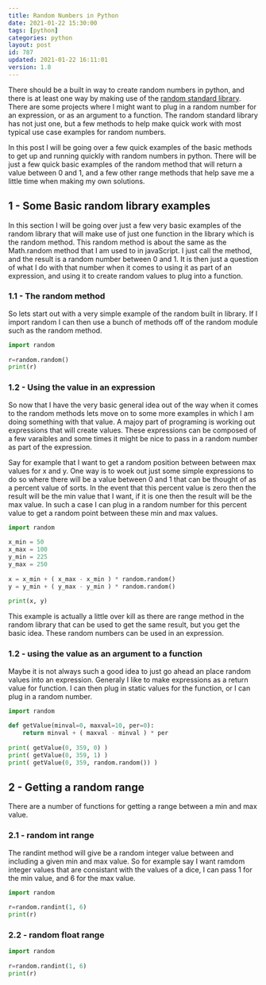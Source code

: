 ```yaml
---
title: Random Numbers in Python
date: 2021-01-22 15:30:00
tags: [python]
categories: python
layout: post
id: 787
updated: 2021-01-22 16:11:01
version: 1.8
---
```


There should be a built in way to create random numbers in python, and there is at least one way by making use of the [random standard library](https://docs.python.org/3.7/library/random.html). There are some projects where I might want to plug in a random number for an expression, or as an argument to a function. The random standard library has not just one, but a few methods to help make quick work with most typical use case examples for random numbers.

In this post I will be going over a few quick examples of the basic methods to get up and running quickly with random numbers in python. There will be just a few quick basic examples of the random method that will return a value between 0 and 1, and a few other range methods that help save me a little time when making my own solutions.

<!-- more -->

## 1 - Some Basic random library examples

In this section I will be going over just a few very basic examples of the random library that will make use of just one function in the library which is the random method. This random method is about the same as the Math.random method that I am used to in javaScript. I just call the method, and the result is a random number between 0 and 1. It is then just a question of what I do with that number when it comes to using it as part of an expression, and using it to create random values to plug into a function.

### 1.1 - The random method

So lets start out with a very simple example of the random built in library. If I import random I can then use a bunch of methods off of the random module such as the random method.

```python
import random
 
r=random.random()
print(r)
```

### 1.2 - Using the value in an expression

So now that I have the very basic general idea out of the way when it comes to the random methods lets move on to some more examples in which I am doing something with that value. A majoy part of programing is working out expressions that will create values. These expressions can be composed of a few varaibles and some times it might be nice to pass in a random number as part of the expression.

Say for example that I want to get a random position between between max values for x and y. One way is to woek out just some simple expressions to do so where there will be a value between 0 and 1 that can be thought of as a percent value of sorts. In the event that this percent value is zero then the result will be the min value that I want, if it is one then the result will be the max value. In such a case I can plug in a random number for this percent value to get a random point between these min and max values.

```python
import random
 
x_min = 50
x_max = 100
y_min = 225
y_max = 250
 
x = x_min + ( x_max - x_min ) * random.random()
y = y_min + ( y_max - y_min ) * random.random()
 
print(x, y)
```

This example is actually a little over kill as there are range method in the random library that can be used to get the same result, but you get the basic idea. These random numbers can be used in an expression.

### 1.2 - using the value as an argument to a function

Maybe it is not always such a good idea to just go ahead an place random values into an expression. Generaly I like to make expressions as a return value for function. I can then plug in static values for the function, or I can plug in a random number.

```python
import random
 
def getValue(minval=0, maxval=10, per=0):
    return minval + ( maxval - minval ) * per
 
print( getValue(0, 359, 0) )
print( getValue(0, 359, 1) )
print( getValue(0, 359, random.random()) )
```

## 2 - Getting a random range

There are a number of functions for getting a range between a min and max value.

### 2.1 - random int range

The randint method will give be a random integer value between and including a given min and max value. So for example say I want ramdom integer values that are consistant with the values of a dice, I can pass 1 for the min value, and 6 for the max value.

```python
import random
 
r=random.randint(1, 6)
print(r)
```

### 2.2 - random float range

```python
import random
 
r=random.randint(1, 6)
print(r)
```

